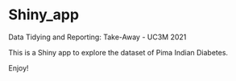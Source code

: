 # Shiny_app
Data Tidying and Reporting: Take-Away - UC3M 2021

This is a Shiny app to explore the dataset of Pima Indian Diabetes.

Enjoy!
